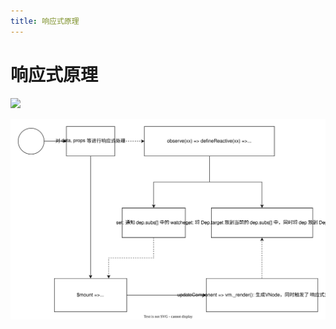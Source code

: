 ```yaml
---
title: 响应式原理
---
```


# 响应式原理

![](https://cn.vuejs.org/images/data.png)

![](https://raw.githubusercontent.com/sluggishpj/assets/main/images/vue-reactivity.svg)
